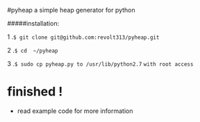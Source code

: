 #pyheap
a simple heap generator for python

#####installation:


1 .`$ git clone git@github.com:revolt313/pyheap.git`

2 .`$ cd  ~/pyheap`

3 .`$ sudo cp pyheap.py to /usr/lib/python2.7` ` with root access `

finished !
=============

* read example code for more information

